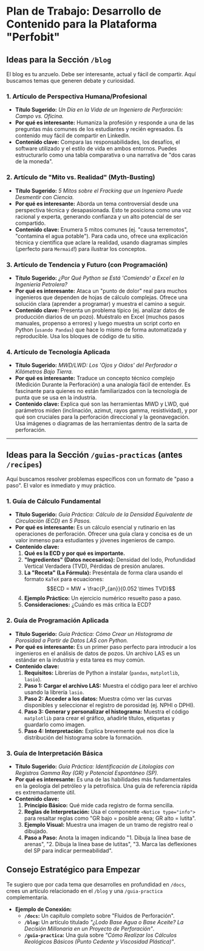 # Plan de Trabajo: Desarrollo de Contenido para la Plataforma "Perfobit"

## Ideas para la Sección `/blog`

El blog es tu anzuelo. Debe ser interesante, actual y fácil de compartir. Aquí buscamos temas que generen debate y curiosidad.

### 1. Artículo de Perspectiva Humana/Profesional

* **Título Sugerido:** *Un Día en la Vida de un Ingeniero de Perforación: Campo vs. Oficina.*
* **Por qué es interesante:** Humaniza la profesión y responde a una de las preguntas más comunes de los estudiantes y recién egresados. Es contenido muy fácil de compartir en LinkedIn.
* **Contenido clave:** Compara las responsabilidades, los desafíos, el software utilizado y el estilo de vida en ambos entornos. Puedes estructurarlo como una tabla comparativa o una narrativa de "dos caras de la moneda".

### 2. Artículo de "Mito vs. Realidad" (Myth-Busting)

* **Título Sugerido:** *5 Mitos sobre el Fracking que un Ingeniero Puede Desmentir con Ciencia.*
* **Por qué es interesante:** Aborda un tema controversial desde una perspectiva técnica y desapasionada. Esto te posiciona como una voz racional y experta, generando confianza y un alto potencial de ser compartido.
* **Contenido clave:** Enumera 5 mitos comunes (ej. "causa terremotos", "contamina el agua potable"). Para cada uno, ofrece una explicación técnica y científica que aclare la realidad, usando diagramas simples (¡perfecto para `Mermaid`!) para ilustrar los conceptos.

### 3. Artículo de Tendencia y Futuro (con Programación)

* **Título Sugerido:** *¿Por Qué Python se Está 'Comiendo' a Excel en la Ingeniería Petrolera?*
* **Por qué es interesante:** Ataca un "punto de dolor" real para muchos ingenieros que dependen de hojas de cálculo complejas. Ofrece una solución clara (aprender a programar) y muestra el camino a seguir.
* **Contenido clave:** Presenta un problema típico (ej. analizar datos de producción diarios de un pozo). Muéstralo en Excel (muchos pasos manuales, propenso a errores) y luego muestra un script corto en Python (`usando Pandas`) que hace lo mismo de forma automatizada y reproducible. Usa los bloques de código de tu sitio.

### 4. Artículo de Tecnología Aplicada

* **Título Sugerido:** *MWD/LWD: Los 'Ojos y Oídos' del Perforador a Kilómetros Bajo Tierra.*
* **Por qué es interesante:** Traduce un concepto técnico complejo (Medición Durante la Perforación) a una analogía fácil de entender. Es fascinante para quienes no están familiarizados con la tecnología de punta que se usa en la industria.
* **Contenido clave:** Explica qué son las herramientas MWD y LWD, qué parámetros miden (inclinación, azimut, rayos gamma, resistividad), y por qué son cruciales para la perforación direccional y la geonavegación. Usa imágenes o diagramas de las herramientas dentro de la sarta de perforación.

---

## Ideas para la Sección `/guias-practicas` (antes `/recipes`)

Aquí buscamos resolver problemas específicos con un formato de "paso a paso". El valor es inmediato y muy práctico.

### 1. Guía de Cálculo Fundamental

* **Título Sugerido:** *Guía Práctica: Cálculo de la Densidad Equivalente de Circulación (ECD) en 5 Pasos.*
* **Por qué es interesante:** Es un cálculo esencial y rutinario en las operaciones de perforación. Ofrecer una guía clara y concisa es de un valor inmenso para estudiantes y jóvenes ingenieros de campo.
* **Contenido clave:**
    1. **Qué es la ECD y por qué es importante.**
    2. **"Ingredientes" (Datos necesarios):** Densidad del lodo, Profundidad Vertical Verdadera (TVD), Pérdidas de presión anulares.
    3. **La "Receta" (La Fórmula):** Preséntala de forma clara usando el formato `KaTeX` para ecuaciones: $$ECD = MW + \frac{P_{an}}{0.052 \times TVD}$$
    4. **Ejemplo Práctico:** Un ejercicio numérico resuelto paso a paso.
    5. **Consideraciones:** ¿Cuándo es más crítica la ECD?

### 2. Guía de Programación Aplicada

* **Título Sugerido:** *Guía Práctica: Cómo Crear un Histograma de Porosidad a Partir de Datos LAS con Python.*
* **Por qué es interesante:** Es un primer paso perfecto para introducir a los ingenieros en el análisis de datos de pozos. Un archivo LAS es un estándar en la industria y esta tarea es muy común.
* **Contenido clave:**
    1. **Requisitos:** Librerías de Python a instalar (`pandas`, `matplotlib`, `lasio`).
    2. **Paso 1: Cargar el archivo LAS:** Muestra el código para leer el archivo usando la librería `lasio`.
    3. **Paso 2: Acceder a los datos:** Muestra cómo ver las curvas disponibles y seleccionar el registro de porosidad (ej. NPHI o DPHI).
    4. **Paso 3: Generar y personalizar el histograma:** Muestra el código `matplotlib` para crear el gráfico, añadirle títulos, etiquetas y guardarlo como imagen.
    5. **Paso 4: Interpretación:** Explica brevemente qué nos dice la distribución del histograma sobre la formación.

### 3. Guía de Interpretación Básica

* **Título Sugerido:** *Guía Práctica: Identificación de Litologías con Registros Gamma Ray (GR) y Potencial Espontáneo (SP).*
* **Por qué es interesante:** Es una de las habilidades más fundamentales en la geología del petróleo y la petrofísica. Una guía de referencia rápida es extremadamente útil.
* **Contenido clave:**
    1. **Principio Básico:** Qué mide cada registro de forma sencilla.
    2. **Reglas de Interpretación:** Usa el componente `<Notice type="info">` para resaltar reglas como "GR bajo = posible arena; GR alto = lutita".
    3. **Ejemplo Visual:** Muestra una imagen de un tramo de registro real o dibujado.
    4. **Paso a Paso:** Anota la imagen indicando "1. Dibuja la línea base de arenas", "2. Dibuja la línea base de lutitas", "3. Marca las deflexiones del SP para indicar permeabilidad".

## Consejo Estratégico para Empezar

Te sugiero que por cada tema que desarrolles en profundidad en `/docs`, crees un artículo relacionado en el `/blog` y una `/guia-practica` complementaria.

* **Ejemplo de Conexión:**
  * **`/docs`:** Un capítulo completo sobre "Fluidos de Perforación".
  * **`/blog`:** Un artículo titulado *"¿Lodo Base Agua o Base Aceite? La Decisión Millonaria en un Proyecto de Perforación"*.
  * **`/guia-practica`:** Una guía sobre *"Cómo Realizar los Cálculos Reológicos Básicos (Punto Cedente y Viscosidad Plástica)"*.
